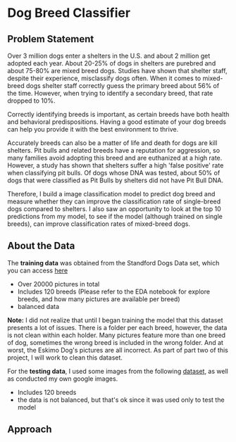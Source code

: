 # Dog Breed Classifier

## Problem Statement 

Over 3 million dogs enter a shelters in the U.S. and about 2 million get adopted each year. About 20-25% of dogs in shelters are purebred and about 75-80% are mixed breed dogs. Studies have shown that shelter staff, despite their experience, misclassify dogs often. When it comes to mixed-breed dogs shelter staff correctly guess the primary breed about 56% of the time. However, when trying to identify a secondary breed, that rate dropped to 10%. 

Correctly identifying breeds is important, as certain breeds have both health and behavioral predispositions. Having a good estimate of your dog breeds can help you provide it with the best environment to thrive. 

Accurately breeds can also be a matter of life and death for dogs are kill shelters. Pit bulls and related breeds have a reputation for aggression, so many families avoid adopting this breed and are euthanized at a high rate. However, a study has shown that shelters suffer a high 'false positive' rate when classifying pit bulls. Of dogs whose DNA was tested, about 50% of dogs that were classified as Pit Bulls by shelters did not have Pit Bull DNA. 

Therefore, I build a image classification model to predict dog breed and measure whether they can improve the classification rate of single-breed dogs compared to shelters. I also saw an opportunity to look at the top 10 predictions from my model, to see if the model (although trained on single breeds), can improve classification rates of mixed-breed dogs. 

## About the Data 

The **training data** was obtained from the Standford Dogs Data set, which you can access [here](http://vision.stanford.edu/aditya86/ImageNetDogs/)
- Over 20000 pictures in total
- Includes 120 breeds (Please refer to the EDA notebook for explore breeds, and how many pictures are available per breed)
- balanced data 

**Note:** I did not realize that until I began training the model that this dataset presents a lot of issues. There is a folder per each breed, however, the data is not clean within each holder. Many pictures feature more than one breed of dog, sometimes the wrong breed is included in the wrong folder. And at worst, the Eskimo Dog's pictures are all incorrect. As part of part two of this project, I will work to clean this dataset. 

For the **testing data**, I used some images from the following [dataset](https://www.kaggle.com/datasets/gpiosenka/70-dog-breedsimage-data-set), as well as conducted my own google images. 
- Includes 120 breeds 
- the data is not balanced, but that's ok since it was used only to test the model

## Approach



